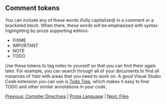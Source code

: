 ## Comment tokens

You can include any of these words (fully capitalized) in a comment or
a bracketed block. When there, these words will be emphasized with
syntax highlighting by proze supporting editors.

- FIXME
- IMPORTANT
- NOTE
- TODO

Use these tokens to tag notes to yourself so that you can find them
again later. For example, you can search through all of your documents
to find all instances of `TODO` with areas that you need to work on.
A good Visual Studio Code extension you can use is
[Todo Tree](https://marketplace.visualstudio.com/items?itemName=Gruntfuggly.todo-tree),
which makes it easy to find TODO and other similar annotations in your code.


[Previous: Compiler Directives](./compiler-directives.md) | [Proze Language](./proze-language.md) | [Next: Files](./files.md)
